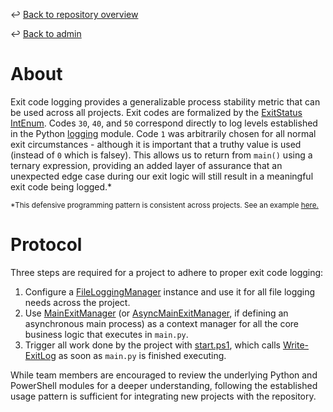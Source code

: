 ↩️ [Back to repository overview](../../README.md)

↩️ [Back to admin](../README.md)

# About

Exit code logging provides a generalizable process stability metric that can be used across all projects. Exit codes are formalized by the [ExitStatus](../../library/akdof_shared/src/akdof_shared/protocol/file_logging_manager.py#L19) [IntEnum](https://docs.python.org/3/library/enum.html#enum.IntEnum). Codes  `30`, `40`, and `50` correspond directly to log levels established in the Python [logging](https://docs.python.org/3/library/logging.html) module. Code `1` was arbitrarily chosen for all normal exit circumstances - although it is important that a truthy value is used (instead of `0` which is falsey). This allows us to return from `main()` using a ternary expression, providing an added layer of assurance that an unexpected edge case during our exit logic will still result in a meaningful exit code being logged.*

<sub>*This defensive programming pattern is consistent across projects. See an example [here.](../../projects/regional_kmz_for_ftp/main.py#L53)</sub>

# Protocol

Three steps are required for a project to adhere to proper exit code logging:
1. Configure a [FileLoggingManager](../../library/akdof_shared/src/akdof_shared/protocol/file_logging_manager.py#L82) instance and use it for all file logging needs across the project.
2. Use [MainExitManager](../../library/akdof_shared/src/akdof_shared/protocol/main_exit_manager.py#L76) (or [AsyncMainExitManager](../../library/akdof_shared/src/akdof_shared/protocol/main_exit_manager.py#L101), if defining an asynchronous main process) as a context manager for all the core business logic that executes in `main.py`.
3. Trigger all work done by the project with [start.ps1](../../projects/README.md#startps1), which calls [Write-ExitLog](WriteExitLog.psm1#L1) as soon as `main.py` is finished executing.

While team members are encouraged to review the underlying Python and PowerShell modules for a deeper understanding, following the established usage pattern is sufficient for integrating new projects with the repository. 